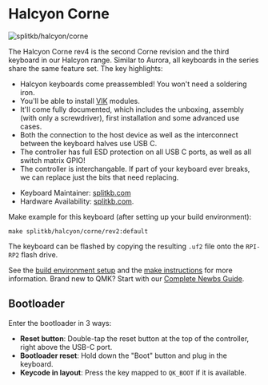 # Halcyon Corne

![splitkb/halcyon/corne](https://i.imgur.com/Cpo2dM8.png)

The Halcyon Corne rev4 is the second Corne revision and the third keyboard in our Halcyon range. Similar to Aurora, all keyboards in the series share the same feature set. The key highlights:

- Halcyon keyboards come preassembled! You won't need a soldering iron.
- You'll be able to install [VIK](https://github.com/sadekbaroudi/vik) modules.
- It'll come fully documented, which includes the unboxing, assembly (with only a screwdriver), first installation and some advanced use cases.
- Both the connection to the host device as well as the interconnect between the keyboard halves use USB C.
- The controller has full ESD protection on all USB C ports, as well as all switch matrix GPIO!
- The controller is interchangable. If part of your keyboard ever breaks, we can replace just the bits that need replacing.

* Keyboard Maintainer: [splitkb.com](https://github.com/splitkb.com)
* Hardware Availability: [splitkb.com](https://splitkb.com).

Make example for this keyboard (after setting up your build environment):

    make splitkb/halcyon/corne/rev2:default

The keyboard can be flashed by copying the resulting `.uf2` file onto the `RPI-RP2` flash drive.

See the [build environment setup](https://docs.qmk.fm/#/getting_started_build_tools) and the [make instructions](https://docs.qmk.fm/#/getting_started_make_guide) for more information. Brand new to QMK? Start with our [Complete Newbs Guide](https://docs.qmk.fm/#/newbs).

## Bootloader

Enter the bootloader in 3 ways:

* **Reset button**: Double-tap the reset button at the top of the controller, right above the USB-C port.
* **Bootloader reset**: Hold down the "Boot" button and plug in the keyboard.
* **Keycode in layout**: Press the key mapped to `QK_BOOT` if it is available.
